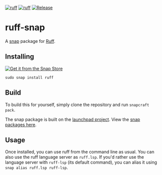 [![ruff](https://snapcraft.io/ruff/badge.svg)](https://snapcraft.io/ruff)
[![ruff](https://snapcraft.io/ruff/trending.svg?name=0)](https://snapcraft.io/ruff)
[![Release](https://github.com/lengau/ruff-snap/actions/workflows/release-to-candidate.yaml/badge.svg)](https://github.com/lengau/ruff-snap/actions/workflows/release-to-candidate.yaml)

# ruff-snap

A [snap](https://snapcraft.io/about) package for [Ruff](https://github.com/astral-sh/ruff).

## Installing

[![Get it from the Snap Store](https://snapcraft.io/static/images/badges/en/snap-store-black.svg)](https://snapcraft.io/ruff)

    sudo snap install ruff 

## Build

To build this for yourself, simply clone the repository and run `snapcraft pack`.

The snap package is built on the [launchpad project](https://launchpad.net/ruff-snap).
View the [snap packages here](https://launchpad.net/ruff-snap/+snaps).

## Usage

Once installed, you can use ruff from the command line as usual. You can also use the ruff language server as `ruff.lsp`. If you'd rather use the language server with `ruff-lsp` (its default command), you can alias it using `snap alias ruff.lsp ruff-lsp`.
